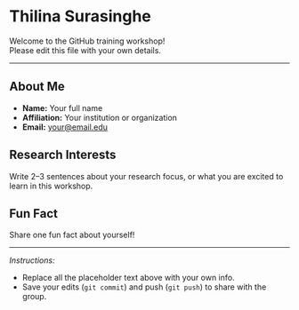# Thilina Surasinghe

Welcome to the GitHub training workshop!  
Please edit this file with your own details.

---

## About Me
- **Name:** Your full name  
- **Affiliation:** Your institution or organization  
- **Email:** your@email.edu  

## Research Interests
Write 2–3 sentences about your research focus, or what you are excited to learn in this workshop.  

## Fun Fact
Share one fun fact about yourself!  

---

*Instructions:*  
- Replace all the placeholder text above with your own info.  
- Save your edits (`git commit`) and push (`git push`) to share with the group.  
